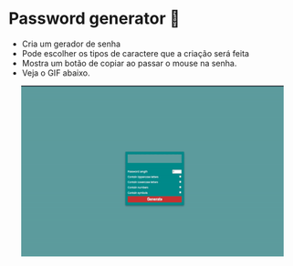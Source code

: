 # Password generator :closed_lock_with_key:

* Cria um gerador de senha
* Pode escolher os tipos de caractere que a criação será feita
* Mostra um botão de copiar ao passar o mouse na senha.
* Veja o GIF abaixo.

<p align="center">
  <img width="460" height="300" src="assets/ezgif.com-gif-maker.gif">
</p>
